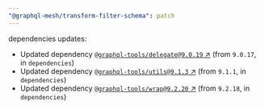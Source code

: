 ```yaml
---
"@graphql-mesh/transform-filter-schema": patch
---
```

dependencies updates:
  - Updated dependency [`@graphql-tools/delegate@9.0.19` ↗︎](https://www.npmjs.com/package/@graphql-tools/delegate/v/9.0.19) (from `9.0.17`, in `dependencies`)
  - Updated dependency [`@graphql-tools/utils@9.1.3` ↗︎](https://www.npmjs.com/package/@graphql-tools/utils/v/9.1.3) (from `9.1.1`, in `dependencies`)
  - Updated dependency [`@graphql-tools/wrap@9.2.20` ↗︎](https://www.npmjs.com/package/@graphql-tools/wrap/v/9.2.20) (from `9.2.18`, in `dependencies`)

